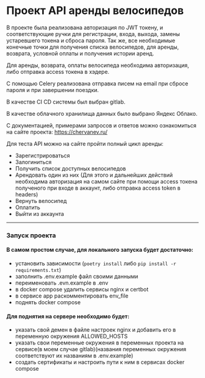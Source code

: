 # Проект API аренды велосипедов

В проекте была реализована авторизация по JWT токену, и соответствующие ручки для регистрации, входа, выхода, замены устаревшего токена и сброса пароля.
Так же, все необходимые конечные точки для получения списка велосипедов, для аренды, возврата, условной оплаты и получения истории аренд.

Для аренды, возврата, оплаты велосипеда необходима авторизация, либо отправка access токена в хэдере.

С помощью Celery реализована отправка писем на email при сбросе пароля и при завершении поездки.

В качестве CI CD системы был выбран gitlab.

В качестве облачного хранилища данных было выбрано Яндекс Облако.

С документацией, примерами запросов и ответов можно ознакомиться на сайте проекта: https://chervanev.ru/ 

Для теста API можно на сайте пройти полный цикл аренды: 
- Зарегистрироваться
- Залогиниться
- Получить список доступных велосипедов
- Арендовать один из них (Для этого и дальнейших действий необходима авторизация на самом сайте при помощи access токена полученого при входе в аккаунт, либо отправка access token в headers)
- Вернуть велосипед
- Оплатить
- Выйти из аккаунта

---

### Запуск проекта

#### В самом простом случае, для локального запуска будет достаточно:
- установить зависимости (`poetry install` либо `pip install -r requirements.txt`)
- заполнить .env.example файл своими данными
- переименовать .evn.example в .env
- в docker compose удалить сервисы nginx и certbot 
- в сервисе app раскомментировать env_file
- поднять docker compose


#### Для поднятия на сервере необходимо будет:
- указать свой демен в файле настроек nginx и добавить его в переменную окружения ALLOWED_HOSTS
- указать свои переменные окружения в переменных проекта на сервисе(в моем случае gitlab)(названия переменных окружения соответствуют их названиям в .env.example)
- создать сертификаты и настроить пути к ним в сервисах docker compose
